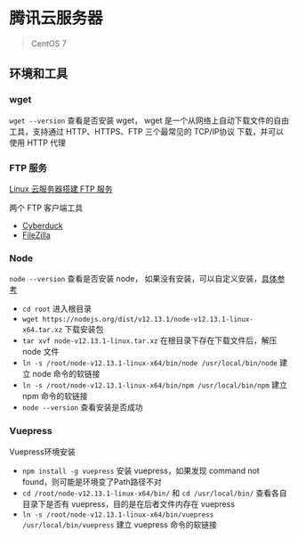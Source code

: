 # 腾讯云服务器

> CentOS 7

## 环境和工具

### wget

`wget --version` 查看是否安装 wget，
wget 是一个从网络上自动下载文件的自由工具，支持通过 HTTP、HTTPS、FTP 三个最常见的 TCP/IP协议 下载，并可以使用 HTTP 代理


### FTP 服务

[Linux 云服务器搭建 FTP 服务](https://cloud.tencent.com/document/product/213/10912)

两个 FTP 客户端工具
- [Cyberduck](https://cyberduck.io/)
- [FileZilla](https://filezilla-project.org/download.php?platform=osx)


### Node

`node --version` 查看是否安装 node，
如果没有安装，可以自定义安装，[具体参考](https://cloud.tencent.com/document/product/213/38237)

- `cd root` 进入根目录
- `wget https://nodejs.org/dist/v12.13.1/node-v12.13.1-linux-x64.tar.xz` 下载安装包
- `tar xvf node-v12.13.1-linux.tar.xz` 在根目录下存在下载文件后，解压 node 文件
- `ln -s /root/node-v12.13.1-linux-x64/bin/node /usr/local/bin/node` 建立 node 命令的软链接
- `ln -s /root/node-v12.13.1-linux-x64/bin/npm /usr/local/bin/npm` 建立 npm 命令的软链接
- `node --version` 查看安装是否成功


### Vuepress

Vuepress环境安装

- `npm install -g vuepress` 安装 vuepress，如果发现 command not found，则可能是环境变了Path路径不对
- `cd /root/node-v12.13.1-linux-x64/bin/` 和 `cd /usr/local/bin/` 查看各自目录下是否有 vuepress，目的是在后者文件内存在 vuepress
- `ln -s /root/node-v12.13.1-linux-x64/bin/vuepress /usr/local/bin/vuepress` 建立 vuepress 命令的软链接
